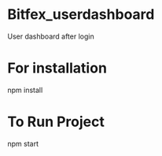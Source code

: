 # Bitfex_userdashboard
User dashboard after login
# For installation
npm install
# To Run Project
npm start
